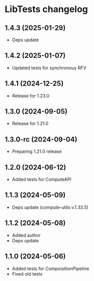 # LibTests changelog

## 1.4.3 (2025-01-29)

- Deps update

## 1.4.2 (2025-01-07)

- Updated tests for synchronouy RFV

## 1.4.1 (2024-12-25)

- Release for 1.23.0

## 1.3.0 (2024-09-05)

- Release for 1.21.0

## 1.3.0-rc (2024-09-04)

- Preparing 1.21.0 release

## 1.2.0 (2024-06-12)

- Added tests for ComputeAPI

## 1.1.3 (2024-05-09)

- Deps update (compute-utils v.1.33.5)

## 1.1.2 (2024-05-08)

- Added author
- Deps update

## 1.1.0 (2024-05-06)

- Added tests for CompoisitionPipeline
- Fixed old tests